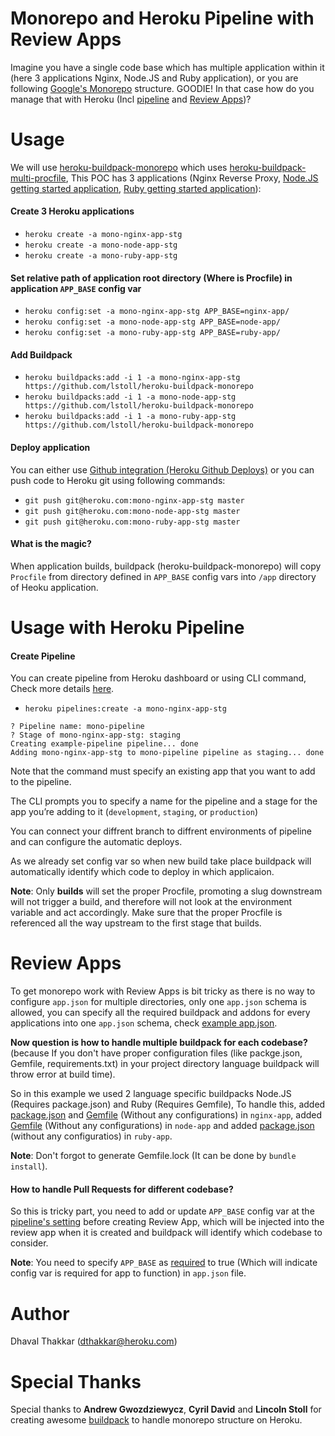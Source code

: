 # Monorepo and Heroku Pipeline with Review Apps

Imagine you have a single code base which has multiple application within it (here 3 applications Nginx, Node.JS and Ruby application), or you are following [Google's Monorepo](https://en.wikipedia.org/wiki/Monorepo) structure.
GOODIE!
In that case how do you manage that with Heroku (Incl [pipeline](https://devcenter.heroku.com/articles/pipelines) and [Review Apps](https://devcenter.heroku.com/articles/github-integration-review-apps))?

# Usage 

We will use [heroku-buildpack-monorepo](https://github.com/lstoll/heroku-buildpack-monorepo) which uses [
heroku-buildpack-multi-procfile](https://github.com/heroku/heroku-buildpack-multi-procfile), This POC has 3 applications (Nginx Reverse Proxy, [Node.JS getting started application](https://github.com/heroku/node-js-getting-started), [Ruby getting started application](https://github.com/heroku/ruby-getting-started)): 

#### Create 3 Heroku applications

- `heroku create -a mono-nginx-app-stg`
- `heroku create -a mono-node-app-stg`
- `heroku create -a mono-ruby-app-stg`

#### Set relative path of application root directory (Where is Procfile) in application `APP_BASE` config var

- `heroku config:set -a mono-nginx-app-stg APP_BASE=nginx-app/`
- `heroku config:set -a mono-node-app-stg APP_BASE=node-app/`
- `heroku config:set -a mono-ruby-app-stg APP_BASE=ruby-app/`

#### Add Buildpack

- `heroku buildpacks:add -i 1 -a mono-nginx-app-stg https://github.com/lstoll/heroku-buildpack-monorepo`
- `heroku buildpacks:add -i 1 -a mono-node-app-stg https://github.com/lstoll/heroku-buildpack-monorepo`
- `heroku buildpacks:add -i 1 -a mono-ruby-app-stg https://github.com/lstoll/heroku-buildpack-monorepo`

#### Deploy application

You can either use [Github integration (Heroku Github Deploys)](https://devcenter.heroku.com/articles/github-integration) or you can push code to Heroku git using following commands:

- `git push git@heroku.com:mono-nginx-app-stg master`
- `git push git@heroku.com:mono-node-app-stg master`
- `git push git@heroku.com:mono-ruby-app-stg master`

#### What is the magic?

When application builds, buildpack (heroku-buildpack-monorepo) will copy `Procfile` from directory defined in `APP_BASE` config vars into `/app` directory of Heoku application.


# Usage with Heroku Pipeline

#### Create Pipeline

You can create pipeline from Heroku dashboard or using CLI command, Check more details [here](https://devcenter.heroku.com/articles/pipelines#creating-pipelines).

- `heroku pipelines:create -a mono-nginx-app-stg`

```
? Pipeline name: mono-pipeline
? Stage of mono-nginx-app-stg: staging
Creating example-pipeline pipeline... done
Adding mono-nginx-app-stg to mono-pipeline pipeline as staging... done
```

Note that the command must specify an existing app that you want to add to the pipeline.

The CLI prompts you to specify a name for the pipeline and a stage for the app you’re adding to it (`development`, `staging`, or `production`)

You can connect your diffrent branch to diffrent environments of pipeline and can configure the automatic deploys.

As we already set config var so when new build take place buildpack will automatically identify which code to deploy in which applicaion.

**Note**: Only **builds** will set the proper Procfile, promoting a slug downstream will not trigger a build, and therefore will not look at the environment variable and act accordingly. Make sure that the proper Procfile is referenced all the way upstream to the first stage that builds.

# Review Apps

To get monorepo work with Review Apps is bit tricky as there is no way to configure `app.json` for multiple directories, only one `app.json` schema is allowed, you can specify all the required buildpack and addons for every applications into one `app.json` schema, check [example app.json](https://github.com/dhavalthakkar93/Heroku-monorepo-POC/blob/master/app.json).

**Now question is how to handle multiple buildpack for each codebase?** (because If you don't have proper configuration files (like packge.json, Gemfile, requirements.txt) in your project directory language buildpack will throw error at build time).

So in this example we used 2 language specific buildpacks Node.JS (Requires package.json) and Ruby (Requires Gemfile), To handle this,  added [package.json](https://github.com/dhavalthakkar93/Heroku-monorepo-POC/blob/master/nginx-app/package.json) and [Gemfile](https://github.com/dhavalthakkar93/Heroku-monorepo-POC/blob/master/nginx-app/Gemfile) (Without any configurations) in `nginx-app`, added [Gemfile](https://github.com/dhavalthakkar93/Heroku-monorepo-POC/blob/master/node-app/Gemfile) (Without any configurations) in `node-app` and added [package.json](https://github.com/dhavalthakkar93/Heroku-monorepo-POC/blob/master/ruby-app/package.json) (without any configuratios) in `ruby-app`.

**Note**: Don't forgot to generate Gemfile.lock (It can be done by `bundle install`).

#### How to handle Pull Requests for different codebase?

So this is tricky part, you need to add or update `APP_BASE` config var at the [pipeline's setting](https://devcenter.heroku.com/articles/github-integration-review-apps#sensitive-config-vars) before creating Review App, which will be injected into the review app when it is created and buildpack will identify which codebase to consider.

**Note**: You need to specify `APP_BASE` as [required](https://devcenter.heroku.com/articles/app-json-schema#env) to true (Which will indicate config var is required for app to function) in `app.json` file.


# Author

Dhaval Thakkar (dthakkar@heroku.com)

# Special Thanks
Special thanks to **Andrew Gwozdziewycz**, **Cyril David** and **Lincoln Stoll** for creating awesome [buildpack](https://github.com/lstoll/heroku-buildpack-monorepo) to handle monorepo structure on Heroku.

